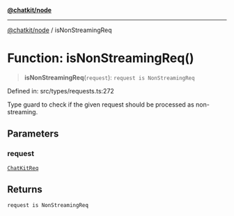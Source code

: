 [**@chatkit/node**](../README.md)

***

[@chatkit/node](../README.md) / isNonStreamingReq

# Function: isNonStreamingReq()

> **isNonStreamingReq**(`request`): `request is NonStreamingReq`

Defined in: src/types/requests.ts:272

Type guard to check if the given request should be processed as non-streaming.

## Parameters

### request

[`ChatKitReq`](../type-aliases/ChatKitReq.md)

## Returns

`request is NonStreamingReq`
